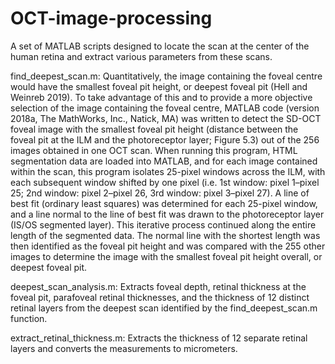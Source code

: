 # OCT-image-processing
A set of MATLAB scripts designed to locate the scan at the center of the human retina and extract various parameters from these scans.

find_deepest_scan.m: Quantitatively, the image containing the foveal centre would have the smallest foveal pit height, or deepest foveal pit (Hell and Weinreb 2019). To take advantage of this and to provide a more objective selection of the image containing the foveal centre, MATLAB code (version 2018a, The MathWorks, Inc., Natick, MA) was written to detect the SD-OCT foveal image with the smallest foveal pit height (distance between the foveal pit at the ILM and the photoreceptor layer; Figure 5.3) out of the 256 images obtained in one OCT scan. When running this program, HTML segmentation data are loaded into MATLAB, and for each image contained within the scan, this program isolates 25-pixel windows across the ILM, with each subsequent window shifted by one pixel (i.e. 1st window: pixel 1–pixel 25; 2nd window: pixel 2–pixel 26, 3rd window: pixel 3–pixel 27). A line of best fit (ordinary least squares) was determined for each 25-pixel window, and a line normal to the line of best fit was drawn to the photoreceptor layer (IS/OS segmented layer). This iterative process continued along the entire length of the segmented data. The normal line with the shortest length was then identified as the foveal pit height and was compared with the 255 other images to determine the image with the smallest foveal pit height overall, or deepest foveal pit.

deepest_scan_analysis.m: Extracts foveal depth, retinal thickness at the foveal pit, parafoveal retinal thicknesses, and the thickness of 12 distinct retinal layers from the deepest scan identified by the find_deepest_scan.m function.

extract_retinal_thickness.m: Extracts the thickness of 12 separate retinal layers and converts the measurements to micrometers.

